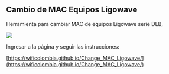 ## Cambio de MAC Equipos Ligowave

Herramienta para cambiar MAC de equipos Ligowave serie DLB, 

![](C:\Users\Salomon\Desktop\Change_MAC_Ligowave\img\1.png)

Ingresar a la página y seguir las instrucciones:

[https://wificolombia.github.io/Change_MAC_Ligowave/](https://wificolombia.github.io/Change_MAC_Ligowave/)

